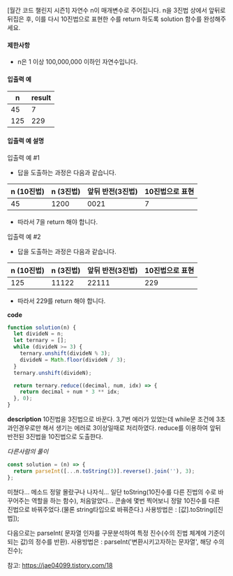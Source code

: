 [월간 코드 챌린지 시즌1]
자연수 n이 매개변수로 주어집니다. n을 3진법 상에서 앞뒤로 뒤집은 후, 이를 다시 10진법으로 표현한 수를 return 하도록 solution 함수를 완성해주세요.

#### 제한사항

- n은 1 이상 100,000,000 이하인 자연수입니다.

#### 입출력 예

| n   | result |
| --- | ------ |
| 45  | 7      |
| 125 | 229    |

#### 입출력 예 설명

입출력 예 #1

- 답을 도출하는 과정은 다음과 같습니다.

| n (10진법) | n (3진법) | 앞뒤 반전(3진법) | 10진법으로 표현 |
| ---------- | --------- | ---------------- | --------------- |
| 45         | 1200      | 0021             | 7               |

- 따라서 7을 return 해야 합니다.

입출력 예 #2

- 답을 도출하는 과정은 다음과 같습니다.

| n (10진법) | n (3진법) | 앞뒤 반전(3진법) | 10진법으로 표현 |
| ---------- | --------- | ---------------- | --------------- |
| 125        | 11122     | 22111            | 229             |

- 따라서 229를 return 해야 합니다.

**code**

```js
function solution(n) {
  let divideN = n;
  let ternary = [];
  while (divideN >= 3) {
    ternary.unshift(divideN % 3);
    divideN = Math.floor(divideN / 3);
  }
  ternary.unshift(divideN);

  return ternary.reduce((decimal, num, idx) => {
    return decimal + num * 3 ** idx;
  }, 0);
}
```

**description**
10진법을 3진법으로 바꾼다.
3,7번 에러가 있었는데 while문 조건에 3초과인경우로만 해서 생기는 에러로 3이상일때로 처리하였다.
reduce를 이용하여 앞뒤 반전된 3진법을 10진법으로 도출한다.

_다른사람의 풀이_

```js
const solution = (n) => {
  return parseInt([...n.toString(3)].reverse().join(''), 3);
};
```

미쳤다... 메소드 정말 몰랐구나 나자식...
일단 toString(10진수를 다른 진법의 수로 바꾸어주는 역할을 하는 함수), 처음알았다...
콘솔에 몇번 찍어보니 정말 10진수를 다른 진법으로 바꿔주었다.(물론 string타입으로 바꿔준다.)
사용방법은 : [값].toString([진법]);

다음으로는 parseInt( 문자열 인자를 구문분석하여 특정 진수(수의 진법 체계에 기준이 되는 값)의 정수를 반환).
사용방법은 : parseInt('변환시키고자하는 문자열', 해당 수의 진수);

참고: https://jae04099.tistory.com/18
